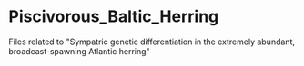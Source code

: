 # Piscivorous_Baltic_Herring
Files related to "Sympatric genetic differentiation in the extremely abundant, broadcast-spawning Atlantic herring"
